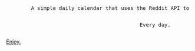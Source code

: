 
 <pre>
        A simple daily calendar that uses the Reddit API to tell you what day it is with anime. 
  </pre>
  <pre>
                                           Every day.
  </pre>




 [Enjoy.](https://kristenprescott.github.io/AnimeCalendar/) 





